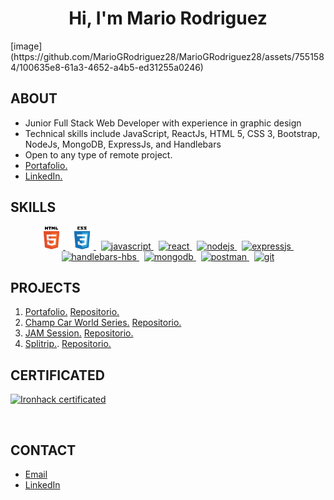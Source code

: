 <div align="center">
<h1 align="center">Hi, I'm Mario Rodriguez</a></h1>
</div>
[image](https://github.com/MarioGRodriguez28/MarioGRodriguez28/assets/7551584/100635e8-61a3-4652-a4b5-ed31255a0246)

## ABOUT

- Junior Full Stack Web Developer with experience in graphic design
- Technical skills include JavaScript, ReactJs, HTML 5, CSS 3, Bootstrap, NodeJs, MongoDB, ExpressJs, and Handlebars
- Open to any type of remote project.
- [Portafolio.](https://mariogrodriguez.com/)
- [LinkedIn.](https://www.linkedin.com/in/mariogrm/)

## SKILLS

<div align="center" >
  <p>
    <a href="https://www.w3.org/html/" target="_blank" rel="noreferrer">
      <img
        src="https://raw.githubusercontent.com/devicons/devicon/master/icons/html5/html5-original-wordmark.svg"
        alt="html5"
        width="37"
      />
    </a>
    &nbsp;
    <a href="https://www.w3schools.com/css/" target="_blank" rel="noreferrer">
      <img
        src="https://raw.githubusercontent.com/devicons/devicon/master/icons/css3/css3-original-wordmark.svg"
        alt="css3"
        width="37"
      />
    </a>
    &nbsp;
    <a
      href="https://developer.mozilla.org/en-US/docs/Web/JavaScript"
      target="_blank"
      rel="noreferrer"
    >
      <img
        src="https://upload.wikimedia.org/wikipedia/commons/9/99/Unofficial_JavaScript_logo_2.svg"
        alt="javascript"
        width="30"
      />
    </a>
    &nbsp;
    <a href="https://reactjs.org/" target="_blank" rel="noreferrer">
      <img
        src="https://upload.wikimedia.org/wikipedia/commons/4/47/React.svg"
        alt="react"
        width="30"
      />
    </a>
    &nbsp;
    <a href="https://nodejs.org" target="_blank" rel="noreferrer">
      <img
        src="https://www.svgrepo.com/show/303266/nodejs-icon-logo.svg"
        alt="nodejs"
        width="30"
      />
    </a>
    &nbsp;
    <a href="https://expressjs.com" target="_blank" rel="noreferrer">
      <img
        src="https://img.icons8.com/officexs/512/express-js.png"
        alt="expressjs"
        width="30"
      />
    </a>
    &nbsp;
       <a href="https://handlebarsjs.com/" target="_blank" rel="noreferrer">
      <img
        src="https://img.icons8.com/office/512/handlebar-mustache.png"
        alt="handlebars-hbs"
        width="30"
      />
    </a>
    &nbsp;
    <a href="https://www.mongodb.com/" target="_blank" rel="noreferrer">
      <img
        src="https://cdn.worldvectorlogo.com/logos/mongodb-icon-1.svg"
        alt="mongodb"
        width="35"
      />
    </a>
    &nbsp;
    <a href="https://www.postman.com/" target="_blank" rel="noreferrer">
      <img
        src="https://www.svgrepo.com/show/354202/postman-icon.svg"
        alt="postman"
        width="32"
      />
    </a>
    &nbsp;
    <a href="https://git-scm.com/" target="_blank" rel="noreferrer">
      <img
        src="https://www.vectorlogo.zone/logos/git-scm/git-scm-icon.svg"
        alt="git"
        width="30"
      />
    </a>
  </p>
</div>

## PROJECTS

1. [Portafolio.](http://mariogrodriguez.com/) [Repositorio.](https://github.com/MarioGRodriguez28/portafolio)
2. [Champ Car World Series.](https://leafy-heliotrope-8df481.netlify.app/) [Repositorio.](https://github.com/MarioGRodriguez28/champ-car-world-series)
3. [JAM Session.](https://jam-app.cyclic.app/) [Repositorio.](https://github.com/MarioGRodriguez28/jam-app)
4. [Splitrip.](https://splitrip.netlify.app/). [Repositorio.](https://github.com/MarioGRodriguez28/splitrip-app-client)

## CERTIFICATED

<a href="https://www.credential.net/0a6bcde5-f670-4713-85f9-67c681d03b42#gs" target="_blank" rel="noreferrer">
  <img
    src="https://api.accredible.com/v1/frontend/credential_website_embed_image/certificate/70369713"
    alt="Ironhack certificated"
    width="250"
  />
</a>

 &nbsp;

## CONTACT

- [Email](https://mariogrodriguez.com/)
- [LinkedIn](https://www.linkedin.com/in/mariogrm/)
